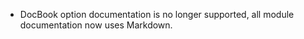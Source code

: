 - DocBook option documentation is no longer supported, all module documentation
  now uses Markdown.
